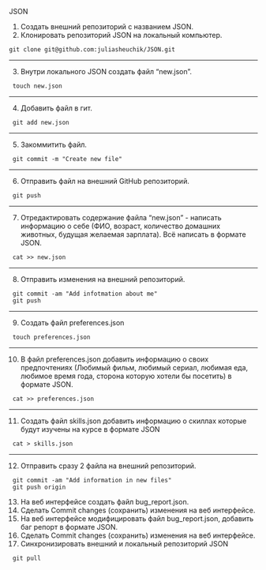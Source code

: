 JSON
 1. Создать внешний репозиторий c названием JSON.
 2. Клонировать репозиторий JSON на локальный компьютер.
 ```
 git clone git@github.com:juliasheuchik/JSON.git
 ```
  ___
 3. Внутри локального JSON создать файл “new.json”.
```
 touch new.json
```
  ___
 4. Добавить файл в гит.
```
 git add new.json
```
  ___
 5. Закоммитить файл.
```
 git commit -m "Create new file"
```
  ___
 6. Отправить файл на внешний GitHub репозиторий.
```
 git push
```
  ___
 7. Отредактировать содержание файла “new.json” - написать информацию о себе (ФИО, возраст, количество домашних животных, будущая желаемая зарплата). Всё написать в формате JSON.
```
 cat >> new.json
```
  ___
 8. Отправить изменения на внешний репозиторий.
```
 git commit -am "Add infotmation about me"
 git push
```
  ___
 9. Создать файл preferences.json
```
 touch preferences.json
```
  ___
 10. В файл preferences.json добавить информацию о своих предпочтениях (Любимый фильм, любимый сериал, любимая еда, любимое время года, сторона которую хотели бы посетить) в формате JSON.
```
 cat >> preferences.json
```
  ___
 11. Создать файл skills.json добавить информацию о скиллах которые будут изучены на курсе в формате JSON
```
 cat > skills.json
```
  ___
 12. Отправить сразу 2 файла на внешний репозиторий.
```
 git commit -am "Add information in new files"
 git push origin
```
13. На веб интерфейсе создать файл bug_report.json.
14. Сделать Commit changes (сохранить) изменения на веб интерфейсе.
 15. На веб интерфейсе модифицировать файл bug_report.json, добавить баг репорт в формате JSON.
 16. Сделать Commit changes (сохранить) изменения на веб интерфейсе.
 17. Синхронизировать внешний и локальный репозиторий JSON
```
 git pull
```